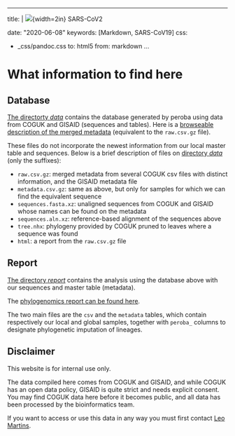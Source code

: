 
---
title: |
  ![](_css/logo.png){width=2in} SARS-CoV2 

date: "2020-06-08"
keywords: [Markdown, SARS-CoV19]
css:
- _css/pandoc.css
to: html5
from: markdown
...

# What information to find here 

## Database
[The directorty *data*](data/) contains the database generated by peroba using data from COGUK and GISAID (sequences and tables).
Here is a [browseable description of the merged metadata](data/perobaDB.0608.html) (equivalent to the `raw.csv.gz` file).

These files do not incorporate the newest information from our local master table and sequences. 
Below is a brief description of files on [directory *data*](data/) (only the suffixes):

* `raw.csv.gz`: merged metadata from several COGUK csv files with distinct information,  and the GISAID metadata file 
* `metadata.csv.gz`: same as above, but only for samples for which we can find the equivalent sequence
* `sequences.fasta.xz`: unaligned sequences from COGUK and GISAID whose names can be found on the metadata
* `sequences.aln.xz`: reference-based alignment of the sequences above
* `tree.nhx`: phylogeny provided by COGUK pruned to leaves where a sequence was found
* `html`: a report from the `raw.csv.gz` file


## Report 
[The directory *report*](report/) contains the analysis using the database above with our sequences and master table
(metadata).

The [phylogenomics report can be found here](report/report_2020-06-09.html).

The two main files are the `csv` and the `metadata` tables, which contain respectively our local and global samples,
together with `peroba_` columns to designate phylogenetic imputation of lineages.  

## Disclaimer 
This website is for internal use only. 

The data compiled here comes from COGUK and GISAID, and while COGUK has an open data policy, GISAID is quite strict and
needs explicit consent. You may find COGUK data here before it becomes public, and all data has been processed 
by the bioinformatics team.

If you want to access or use this data in any way you must first contact [Leo Martins](mailto:Leonardo.de-Oliveira-Martins@quadram.ac.uk).


